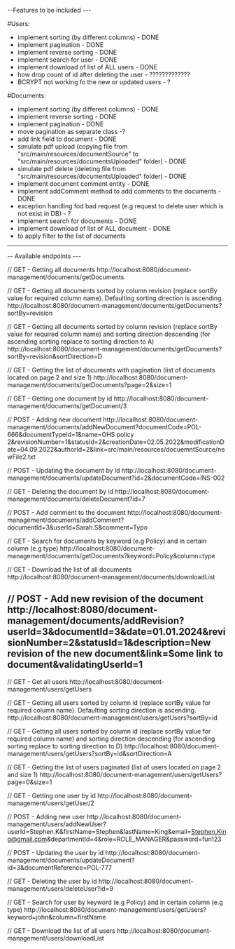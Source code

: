 --Features to be included ---

#Users:
- implement sorting (by different columns) - DONE
- implement pagination - DONE
- implement reverse sorting - DONE
- implement search for user - DONE
- implement download of list of ALL users - DONE
- how drop count of id after deleting the user - ?????????????
- BCRYPT not working fo the new or updated users - ?

#Documents:
- implement sorting (by different columns) - DONE
- implement reverse sorting - DONE
- implement pagination - DONE 
- move pagination as separate class -?
- add link field to document - DONE
- simulate pdf upload (copying file from "src/main/resources/documentSource" to "src/main/resources/documentsUploaded" folder) - DONE
- simulate pdf delete (deleting file from  "src/main/resources/documentsUploaded" folder) - DONE
- implement document comment entity - DONE
- implement addComment method to add comments to the documents - DONE
- exception handling fod bad request (e.g request to delete user which is not exist in DB) - ?
- implement search for documents - DONE
- implement download of list of ALL document - DONE
- to apply filter to the list of documents
---------------------------------------------------------------------------------------------------------------------

-- Available endpoints ---

// GET - Getting all documents
http://localhost:8080/document-management/documents/getDocuments

// GET - Getting all documents sorted by column revision (replace sortBy value for required column name). Defaulting sorting direction is ascending.
http://localhost:8080/document-management/documents/getDocuments?sortBy=revision

// GET - Getting all documents sorted by column revision (replace sortBy value for required column name) and sorting direction 
descending (for ascending sorting replace to sorting direction to A)
http://localhost:8080/document-management/documents/getDocuments?sortBy=revision&sortDirection=D

// GET - Getting the list of documents with pagination (list of documents located on page 2 and size 1)
http://localhost:8080/document-management/documents/getDocuments?page=2&size=1

// GET - Getting one document by id
http://localhost:8080/document-management/documents/getDocument/3

// POST - Adding new document
http://localhost:8080/document-management/documents/addNewDocument?documentCode=POL-666&documentTypeId=1&name=OHS policy 2&revisionNumber=1&statusId=2&creationDate=02.05.2022&modificationDate=04.09.2022&authorId=2&link=src/main/resources/docuemntSource/newFile2.txt

// POST - Updating the document by id
http://localhost:8080/document-management/documents/updateDocument?id=2&documentCode=INS-002

// GET - Deleting the document by id
http://localhost:8080/document-management/documents/deleteDocument?id=7

// POST - Add comment to the document
http://localhost:8080/document-management/documents/addComment?documentId=3&userId=Sarah.S&comment=Typo

// GET - Search for documents by keyword (e.g Policy) and in certain column (e.g type)
http://localhost:8080/document-management/documents/getDocuments?keyword=Policy&column=type

// GET - Download the list of all documents
http://localhost:8080/document-management/documents/downloadList

// POST - Add new revision of the document
http://localhost:8080/document-management/documents/addRevision?userId=3&documentId=3&date=01.01.2024&revisionNumber=2&statusId=1&description=New revision of the new document&link=Some link to document&validatingUserId=1
---------------------------------------------------------------------------------------------------------------------

// GET - Get all users
http://localhost:8080/document-management/users/getUsers

// GET - Getting all users sorted by column id (replace sortBy value for required column name). Defaulting sorting direction is ascending.
http://localhost:8080/document-management/users/getUsers?sortBy=id

// GET - Getting all users sorted by column id (replace sortBy value for required column name) and sorting direction
descending (for ascending sorting replace to sorting direction to D)
http://localhost:8080/document-management/users/getUsers?sortBy=id&sortDirection=A

// GET - Getting the list of users paginated (list of users located on page 2 and size 1)
http://localhost:8080/document-management/users/getUsers?page=0&size=1

// GET - Getting one user by id 
http://localhost:8080/document-management/users/getUser/2

// POST - Adding new user
http://localhost:8080/document-management/users/addNewUser?userId=Stephen.K&firstName=Stephen&lastName=King&email=Stephen.King@gmail.cpm&departmentId=4&role=ROLE_MANAGER&password=fun123

// POST - Updating the user by id
http://localhost:8080/document-management/documents/updateDocument?id=3&documentReference=POL-777

// GET - Deleting the user by id
http://localhost:8080/document-management/users/deleteUser?id=9

// GET - Search for user by keyword (e.g Policy) and in certain column (e.g type)
http://localhost:8080/document-management/users/getUsers?keyword=john&column=firstName

// GET - Download the list of all users
http://localhost:8080/document-management/users/downloadList



